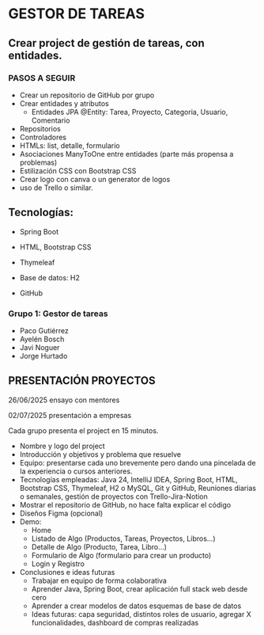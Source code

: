 # GESTOR DE TAREAS

## Crear project de gestión de tareas, con entidades.

### PASOS A SEGUIR
- Crear un repositorio de GitHub por grupo
- Crear entidades y atributos
  - Entidades JPA @Entity: Tarea, Proyecto, Categoria, Usuario, Comentario
- Repositorios
- Controladores
- HTMLs: list, detalle, formulario
- Asociaciones ManyToOne entre entidades (parte más propensa a problemas)
- Estilización CSS con Bootstrap CSS
- Crear logo con canva o un generator de logos
- uso de Trello o similar.

## Tecnologías:

- Spring Boot

- HTML, Bootstrap CSS

- Thymeleaf

- Base de datos: H2

- GitHub

### Grupo 1: Gestor de tareas

- Paco Gutiérrez
- Ayelén Bosch
- Javi Noguer
- Jorge Hurtado

## PRESENTACIÓN PROYECTOS

26/06/2025 ensayo con mentores

02/07/2025 presentación a empresas

Cada grupo presenta el project en 15 minutos.

* Nombre y logo del project
* Introducción y objetivos y problema que resuelve
* Equipo: presentarse cada uno brevemente pero dando una pincelada de la experiencia o cursos anteriores.
* Tecnologías empleadas: Java 24, IntelliJ IDEA, Spring Boot, HTML, Bootstrap CSS, Thymeleaf, H2 o MySQL, Git y GitHub, Reuniones diarias o semanales, gestión de proyectos con Trello-Jira-Notion
* Mostrar el repositorio de GitHub, no hace falta explicar el código
* Diseños Figma (opcional)
* Demo:
  * Home
  * Listado de Algo (Productos, Tareas, Proyectos, Libros...)
  * Detalle de Algo (Producto, Tarea, Libro...)
  * Formulario de Algo (formulario para crear un producto)
  * Login y Registro
* Conclusiones e ideas futuras
  * Trabajar en equipo de forma colaborativa
  * Aprender Java, Spring Boot, crear aplicación full stack web desde cero
  * Aprender a crear modelos de datos esquemas de base de datos
  * Ideas futuras: capa seguridad, distintos roles de usuario, agregar X funcionalidades, dashboard de compras realizadas
